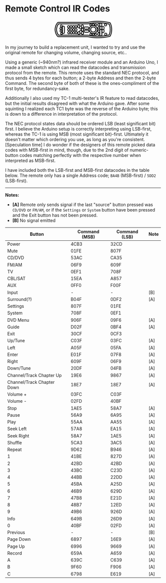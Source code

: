 # Remote Control IR Codes

<center><img src="graphics/remote.png" width=200rem></center>

In my journey to build a replacement unit, I wanted to try and use the original remote for changing volume, changing source, etc..

Using a generic (~940nm?) infrared receiver module and an Arduino Uno, I made a small sketch which can read the datacodes and transmission protocol from the remote. This remote uses the standard NEC protocol, and thus sends 4 bytes for each button; a 2-byte Address and then the 2-byte Command. The second byte of both of these is the ones-compliment of the first byte, for redundancy-sake.

Additionally I also used my TC-1 multi-tester's IR feature to read datacodes, but the initial results disagreed with what the Arduino gave. After some squinting I realized each TC1 byte was the reverse of the Arduino byte; this is down to a difference in interpretation of the protocol.

The NEC protocol states data should be ordered LSB (least significant bit) first. I believe the Arduino setup is correctly interpreting using LSB-first, whereas the TC-1 is using MSB (most significant bit)-first. Ultimately it doesn't matter which ordering you use, as long as you're consistent. [Speculation time] I do wonder if the designers of this remote picked data codes with MSB-first in mind, though, due to the 2nd digit of numeric-button codes matching perfectly with the respective number when interpreted as MSB-first.

I have included both the LSB-first and MSB-first datacodes in the table below. The remote only has a single Address code; `BA4B` (MSB-first) / `5DD2` (LSB-first).

---

**Notes:**
- **[A]** Remote only sends signal if the last "source" button pressed was `CD/DVD` or `FM/AM`, or if the `Settings` or `System` button have been pressed and the Exit button has not been pressed.
- **[B]** No signal emitted


**Button** | **Command (MSB)** | **Command (LSB)** | **Note**
--- | --- | --- | ---
Power 		| 4CB3 | 32CD |
Mute 		| 01FE | 807F |
CD/DVD 		| 53AC | CA35 |
FM/AM 		| 06F9 | 609F |
TV 			| 0EF1 | 708F |
CBL/SAT 	| 15EA | A857 |
AUX 		| 0FF0 | F00F | 
Input 		| - | - | [B]
Surround(?) | B04F | 0DF2 | [A]
Settings 	| 807F | 01FE |
System 		| 708F | 0EF1 |
DVD Menu 	| 906F | 09F6 | [A]
Guide 		| D02F | 0BF4 | [A]
Exit 		| 30CF | 0CF3 |
Up/Tune 	| C03F | 03FC | [A]
Left 		| A05F | 05FA | [A]
Enter 		| E01F | 07F8 | [A]
Right 		| 609F | 06F9 | [A]
Down/Tune 	| 20DF | 04FB | [A]
Channel/Track Chapter Up | 19E6 | 9867 | [A]
Channel/Track Chapter Down | 18E7 | 18E7 | [A]
Volume + 	| 03FC | C03F |
Volume - 	| 02FD | 40BF |
Stop 		| 1AE5 | 58A7 | [A]
Pause 		| 56A9 | 6A95 | [A]
Play 		| 55AA | AA55 | [A]
Seek Left 	| 57A8 | EA15 | [A]
Seek Right 	| 58A7 | 1AE5 | [A]
Shuffle 	| 5CA3 | 3AC5 | [A]
Repeat 		| 9D62 | B946 | [A]
1 			| 41BE | 827D | [A]
2 			| 42BD | 42BD | [A]
3 			| 43BC | C23D | [A]
4 			| 44BB | 22DD | [A]
5 			| 45BA | A25D | [A]
6 			| 46B9 | 629D | [A]
7 			| 47B8 | E21D | [A]
8 			| 48B7 | 12ED | [A]
9 			| 49B6 | 926D | [A]
Info 		| 649B | 26D9 | [A]
0 			| 40BF | 02FD | [A]
Previous 	| - | - | [B]
Page Down 	| 6897 | 16E9 | [A]
Page Up 	| 6996 | 9669 | [A]
Record 		| 659A | A659 | [A]
A	 		| 639C | C639 | [A]
B 			| 9F60 | F906 | [A]
C 			| 6798 | E619 | [A]
